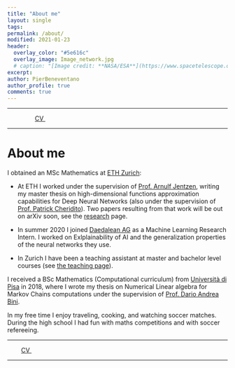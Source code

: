```yaml
---
title: "About me"
layout: single
tags:
permalink: /about/
modified: 2021-01-23
header:
  overlay_color: "#5e616c"
  overlay_image: Image_network.jpg
  # caption: "[Image credit: **NASA/ESA**](https://www.spacetelescope.org/images/heic0515a/)"
excerpt: 
author: PierBeneventano
author_profile: true
comments: true
---
```



<hr>

<div class="col-lg-4 text-center">
  <div class="profile">
      <!-- <img src="./images/face_016.jpg" width="120" height="160" > -->
      <!-- <h2>Contacts</h2> -->
      <!-- <img height="20" width="20" src="./assets/icons/mail.svg" /> <a class="contact-link"href=""> pierb@princeton.edu</a>
      <img height="20" width="20" src="./assets/icons/graduation.svg" /> <a class="contact-link"href="https://scholar.google.com/citations?user=spL439oAAAAJ&hl=en"> Google Scholar</a>
      <img height="20" width="20" src="./assets/icons/user.svg" /> <a class="contact-link"href="https://pierbeneventano.github.io/CV/CV_Beneventano.pdf"> Curriculum vitae</a> -->
      <a href="https://www.linkedin.com/in/pierbeneventano/"><span class="social-icon fa fa-linkedin"></span></a> &nbsp  &nbsp  
      <a href="https://join.skype.com/invite/kobWyHxDkzse"><span  class="social-icon fa fa-skype"></span></a> &nbsp  &nbsp 
      <a href="https://www.instagram.com/prbn96/?hl=en"><span  class="social-icon fa fa-instagram"></span></a> &nbsp  &nbsp 
      <a href="https://github.com/PierBeneventano"><span  class="social-icon fa fa-github"></span></a> &nbsp  &nbsp 
      <a href="https://pierbeneventano.github.io/CV/CV_Beneventano.pdf" class="links"> CV </a> &nbsp  &nbsp 
      <a href="https://scholar.google.com/citations?user=spL439oAAAAJ&hl=en"><span class="ai ai-fw ai-google-scholar-square"></span></a> &nbsp  &nbsp 
      <a href="mailto:pierb@princeton.edu"><span class="social-icon fa fa-envelope"></span></a>
  </div>
</div>

<hr>



# About me
                        
I obtained an MSc Mathematics at <a href="https://math.ethz.ch/" class="links">ETH Zurich</a>:
                        
- At ETH I worked under the supervision of <a href="https://scholar.google.de/citations?user=fymm-XQAAAAJ&hl=en" class="links">Prof. Arnulf Jentzen</a>, writing my master thesis on high-dimensional functions approximation capabilities for Deep Neural Networks (also under the supervision of <a href="https://people.math.ethz.ch/~patrickc/" class="links">Prof. Patrick Cheridito</a>). Two papers resulting from that work will be out on arXiv soon, see the <a href="https://pierbeneventano.github.io/research/" class="links">research</a> page.

- In summer 2020 I joined <a href="https://daedalean.ai/" class="links">Daedalean AG</a> as a Machine Learning Research Intern.
I worked on Exlplainability of AI and the generalization properties of the neural networks they use.

- In Zurich I have been a teaching assistant at master and bachelor level courses (see <a href="https://pierbeneventano.github.io/teaching" class="links">the teaching page</a>).

I received a BSc Mathematics (Computational curriculum) from <a href="http://www.dm.unipi.it/webnew/en/info/introduction" class="links">Università di Pisa</a> in 2018, where I wrote my thesis on Numerical Linear algebra for Markov Chains computations under the supervision of <a href="https://scholar.google.com/citations?user=lbtyxsMAAAAJ&hl=en" class="links">Prof. Dario Andrea Bini</a>.

In my free time I enjoy traveling, cooking, and watching soccer matches. During the high school I had fun with maths competitions and with soccer refereeing. 


<!-- 
**Social**  &nbsp  
<a href="https://www.facebook.com/PierBene"><span class="social-icon fa fa-facebook"></span></a>
<a href="https://twitter.com/PierBeneventano"><span class="social-icon fa fa-twitter"></span></a> 
<a href="https://www.linkedin.com/in/pierbeneventano/"><span class="social-icon fa fa-linkedin"></span></a> &nbsp  
<a href="https://www.instagram.com/pierbene96/"><span class="social-icon fa fa-instagram"></span></a>
<a href="https://join.skype.com/invite/kobWyHxDkzse"><span  class="social-icon fa fa-skype"></span></a> &nbsp  
<a href="https://pierbeneventano.github.io/CV/CV_Beneventano.pdf" class="links"> CV </a> &nbsp  
<a class="contact-link" href="https://scholar.google.com/citations?user=spL439oAAAAJ&hl=en"> <img height="20" width="20" src="./assets/icons/graduation.svg" /> </a> &nbsp  
<a href="mailto:pierb@princeton.edu"><span class="social-icon fa fa-envelope"></span></a> &nbsp  -->

<!-- **Social:**  <a href="https://www.linkedin.com/in/pierbeneventano/"><span class="social-icon fa fa-linkedin"></span></a>  <a href="https://join.skype.com/invite/kobWyHxDkzse"><span  class="social-icon fa fa-skype"></span></a>  <a href="https://pierbeneventano.github.io/CV/CV_Beneventano.pdf" class="links"> CV </a>  <a class="contact-link" href="https://scholar.google.com/citations?user=spL439oAAAAJ&hl=en"> <img height="20" width="20" src="./assets/icons/graduation.svg" /> </a>  <a href="mailto:pierb@princeton.edu"><span class="social-icon fa fa-envelope"></span></a>   -->

<hr>

<div class="col-lg-4 text-center">
  <a href="https://www.linkedin.com/in/pierbeneventano/"><span class="social-icon fa fa-linkedin"></span></a> &nbsp;  &nbsp;   <a href="https://join.skype.com/invite/kobWyHxDkzse"><span  class="social-icon fa fa-skype"></span></a> &nbsp;  &nbsp;  <a href="https://pierbeneventano.github.io/CV/CV_Beneventano.pdf" class="links"> CV </a> &nbsp;  &nbsp; <a href="https://scholar.google.com/citations?user=spL439oAAAAJ&hl=en"><span class="ai ai-fw ai-google-scholar-square"></span></a> &nbsp;  &nbsp; <a href="mailto:pierb@princeton.edu"><span class="social-icon fa fa-envelope"></span></a>
</div>

<hr>